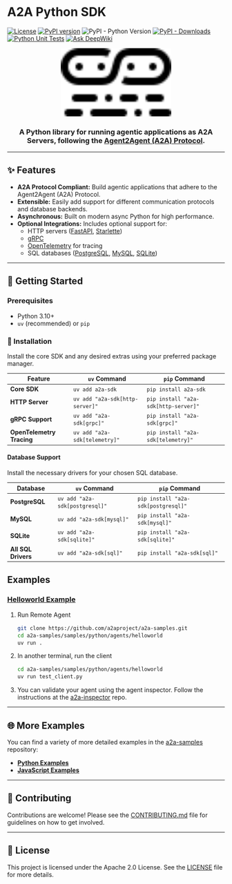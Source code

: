 # A2A Python SDK

[![License](https://img.shields.io/badge/License-Apache_2.0-blue.svg)](LICENSE)
[![PyPI version](https://img.shields.io/pypi/v/a2a-sdk)](https://pypi.org/project/a2a-sdk/)
![PyPI - Python Version](https://img.shields.io/pypi/pyversions/a2a-sdk)
[![PyPI - Downloads](https://img.shields.io/pypi/dw/a2a-sdk)](https://pypistats.org/packages/a2a-sdk)
[![Python Unit Tests](https://github.com/a2aproject/a2a-python/actions/workflows/unit-tests.yml/badge.svg)](https://github.com/a2aproject/a2a-python/actions/workflows/unit-tests.yml)
[![Ask DeepWiki](https://deepwiki.com/badge.svg)](https://deepwiki.com/a2aproject/a2a-python)

<!-- markdownlint-disable no-inline-html -->

<div align="center">
   <img src="https://raw.githubusercontent.com/a2aproject/A2A/refs/heads/main/docs/assets/a2a-logo-black.svg" width="256" alt="A2A Logo"/>
   <h3>
      A Python library for running agentic applications as A2A Servers, following the <a href="https://a2a-protocol.org">Agent2Agent (A2A) Protocol</a>.
   </h3>
</div>

<!-- markdownlint-enable no-inline-html -->

---

## ✨ Features

- **A2A Protocol Compliant:** Build agentic applications that adhere to the Agent2Agent (A2A) Protocol.
- **Extensible:** Easily add support for different communication protocols and database backends.
- **Asynchronous:** Built on modern async Python for high performance.
- **Optional Integrations:** Includes optional support for:
  - HTTP servers ([FastAPI](https://fastapi.tiangolo.com/), [Starlette](https://www.starlette.io/))
  - [gRPC](https://grpc.io/)
  - [OpenTelemetry](https://opentelemetry.io/) for tracing
  - SQL databases ([PostgreSQL](https://www.postgresql.org/), [MySQL](https://www.mysql.com/), [SQLite](https://sqlite.org/))

---

## 🚀 Getting Started

### Prerequisites

- Python 3.10+
- `uv` (recommended) or `pip`

### 🔧 Installation

Install the core SDK and any desired extras using your preferred package manager.

| Feature                  | `uv` Command                               | `pip` Command                                |
| ------------------------ | ------------------------------------------ | -------------------------------------------- |
| **Core SDK**             | `uv add a2a-sdk`                           | `pip install a2a-sdk`                        |
| **HTTP Server**          | `uv add "a2a-sdk[http-server]"`            | `pip install "a2a-sdk[http-server]"`         |
| **gRPC Support**         | `uv add "a2a-sdk[grpc]"`                   | `pip install "a2a-sdk[grpc]"`                |
| **OpenTelemetry Tracing**| `uv add "a2a-sdk[telemetry]"`              | `pip install "a2a-sdk[telemetry]"`           |

#### Database Support

Install the necessary drivers for your chosen SQL database.

| Database      | `uv` Command                       | `pip` Command                        |
| ------------- | ---------------------------------- | ------------------------------------ |
| **PostgreSQL**| `uv add "a2a-sdk[postgresql]"`     | `pip install "a2a-sdk[postgresql]"`  |
| **MySQL**     | `uv add "a2a-sdk[mysql]"`          | `pip install "a2a-sdk[mysql]"`       |
| **SQLite**    | `uv add "a2a-sdk[sqlite]"`         | `pip install "a2a-sdk[sqlite]"`      |
| **All SQL Drivers** | `uv add "a2a-sdk[sql]"`      | `pip install "a2a-sdk[sql]"`         |

## Examples

### [Helloworld Example](https://github.com/a2aproject/a2a-samples/tree/main/samples/python/agents/helloworld)

1. Run Remote Agent

   ```bash
   git clone https://github.com/a2aproject/a2a-samples.git
   cd a2a-samples/samples/python/agents/helloworld
   uv run .
   ```

2. In another terminal, run the client

   ```bash
   cd a2a-samples/samples/python/agents/helloworld
   uv run test_client.py
   ```

3. You can validate your agent using the agent inspector. Follow the instructions at the [a2a-inspector](https://github.com/a2aproject/a2a-inspector) repo.

---

## 🌐 More Examples

You can find a variety of more detailed examples in the [a2a-samples](https://github.com/a2aproject/a2a-samples) repository:

- **[Python Examples](https://github.com/a2aproject/a2a-samples/tree/main/samples/python)**
- **[JavaScript Examples](https://github.com/a2aproject/a2a-samples/tree/main/samples/js)**

---

## 🤝 Contributing

Contributions are welcome! Please see the [CONTRIBUTING.md](CONTRIBUTING.md) file for guidelines on how to get involved.

---

## 📄 License

This project is licensed under the Apache 2.0 License. See the [LICENSE](LICENSE) file for more details.

